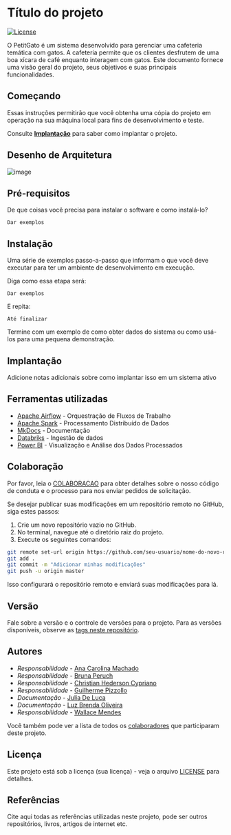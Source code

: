 # Título do projeto

[![License](https://img.shields.io/badge/License-MIT-blue.svg)](LICENSE)

O PetitGato é um sistema desenvolvido para gerenciar uma cafeteria temática com gatos. A cafeteria permite que os clientes desfrutem de uma boa xícara de café enquanto interagem com gatos. Este documento fornece uma visão geral do projeto, seus objetivos e suas principais funcionalidades.

## Começando

Essas instruções permitirão que você obtenha uma cópia do projeto em operação na sua máquina local para fins de desenvolvimento e teste.

Consulte **[Implantação](#-implanta%C3%A7%C3%A3o)** para saber como implantar o projeto.

## Desenho de Arquitetura

![image](https://github.com/Xiristian/PetitGato/assets/127258498/78f6e7a5-6666-4865-921a-61c46453982a)


## Pré-requisitos

De que coisas você precisa para instalar o software e como instalá-lo?

```
Dar exemplos
```

## Instalação

Uma série de exemplos passo-a-passo que informam o que você deve executar para ter um ambiente de desenvolvimento em execução.

Diga como essa etapa será:

```
Dar exemplos
```

E repita:

```
Até finalizar
```

Termine com um exemplo de como obter dados do sistema ou como usá-los para uma pequena demonstração.

## Implantação

Adicione notas adicionais sobre como implantar isso em um sistema ativo

## Ferramentas utilizadas

* [Apache Airflow](https://airflow.apache.org/) - Orquestração de Fluxos de Trabalho
* [Apache Spark](https://spark.apache.org/) - Processamento Distribuído de Dados
* [MkDocs](https://www.mkdocs.org/) - Documentação
* [Databriks](https://docs.databricks.com/en/repos/get-access-tokens-from-git-provider.html) - Ingestão de dados
* [Power BI](https://www.microsoft.com/pt-br/power-platform/products/power-bi) - Visualização e Análise dos Dados Processados

## Colaboração

Por favor, leia o [COLABORACAO](https://gist.github.com/usuario/colaboracao.md) para obter detalhes sobre o nosso código de conduta e o processo para nos enviar pedidos de solicitação.

Se desejar publicar suas modificações em um repositório remoto no GitHub, siga estes passos:

1. Crie um novo repositório vazio no GitHub.
2. No terminal, navegue até o diretório raiz do projeto.
3. Execute os seguintes comandos:

```bash
git remote set-url origin https://github.com/seu-usuario/nome-do-novo-repositorio.git
git add .
git commit -m "Adicionar minhas modificações"
git push -u origin master
```

Isso configurará o repositório remoto e enviará suas modificações para lá.

## Versão

Fale sobre a versão e o controle de versões para o projeto. Para as versões disponíveis, observe as [tags neste repositório](https://github.com/suas/tags/do/projeto). 

## Autores

*  *Responsabilidade* - [Ana Carolina Machado](https://github.com/anacarolina1002)
*  *Responsabilidade* - [Bruna Peruch](https://github.com/brupperuch)
*  *Responsabilidade* - [Christian Hederson Cypriano](https://github.com/Xiristian)
*  *Responsabilidade* - [Guilherme Pizzollo](https://github.com/guilhermebp030504)
*  *Documentação* - [Julia De Luca](https://github.com/judwluca)
*  *Documentação* - [Luz Brenda Oliveira](https://github.com/luzbrendaoliv)
*  *Responsabilidade* - [Wallace Mendes](https://github.com/WallaceB2)

Você também pode ver a lista de todos os [colaboradores](https://github.com/usuario/projeto/colaboradores) que participaram deste projeto.

## Licença

Este projeto está sob a licença (sua licença) - veja o arquivo [LICENSE](https://github.com/jlsilva01/projeto-ed-satc/blob/main/LICENSE) para detalhes.

## Referências

Cite aqui todas as referências utilizadas neste projeto, pode ser outros repositórios, livros, artigos de internet etc.


